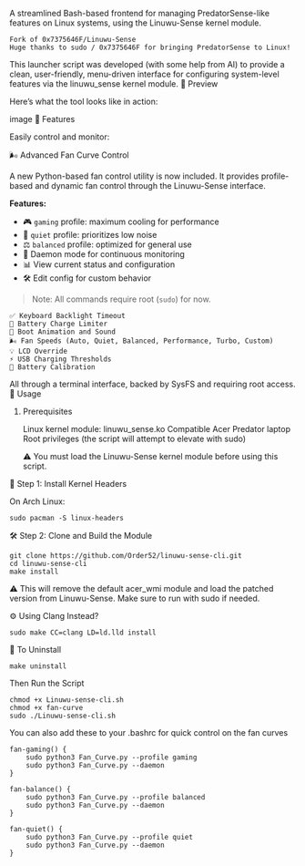
A streamlined Bash-based frontend for managing PredatorSense-like features on Linux systems, using the Linuwu-Sense kernel module.

    Fork of 0x7375646F/Linuwu-Sense
    Huge thanks to sudo / 0x7375646F for bringing PredatorSense to Linux!

This launcher script was developed (with some help from AI) to provide a clean, user-friendly, menu-driven interface for configuring system-level features via the linuwu_sense kernel module.
📸 Preview

Here’s what the tool looks like in action:

image
🧩 Features

Easily control and monitor:

🌬️ Advanced Fan Curve Control

A new Python-based fan control utility is now included. It provides profile-based and dynamic fan control through the Linuwu-Sense interface.

**Features:**
- 🎮 `gaming` profile: maximum cooling for performance
- 🌙 `quiet` profile: prioritizes low noise
- ⚖️ `balanced` profile: optimized for general use
- 🔁 Daemon mode for continuous monitoring
- 📊 View current status and configuration
- 🛠️ Edit config for custom behavior

> Note: All commands require root (`sudo`) for now.

    ✅ Keyboard Backlight Timeout
    🔋 Battery Charge Limiter
    🎵 Boot Animation and Sound
    🌬️ Fan Speeds (Auto, Quiet, Balanced, Performance, Turbo, Custom)
    💡 LCD Override
    ⚡ USB Charging Thresholds
    🔧 Battery Calibration

All through a terminal interface, backed by SysFS and requiring root access.
🚀 Usage
1. Prerequisites

    Linux kernel module: linuwu_sense.ko
    Compatible Acer Predator laptop
    Root privileges (the script will attempt to elevate with sudo)

    ⚠️ You must load the Linuwu-Sense kernel module before using this script.

🧱 Step 1: Install Kernel Headers

On Arch Linux:
```
sudo pacman -S linux-headers
```
🛠️ Step 2: Clone and Build the Module
```
git clone https://github.com/Order52/linuwu-sense-cli.git
cd linuwu-sense-cli
make install
```
⚠️ This will remove the default acer_wmi module and load the patched version from Linuwu-Sense. Make sure to run with sudo if needed.

⚙️ Using Clang Instead?
```
sudo make CC=clang LD=ld.lld install
```
🔄 To Uninstall
```
make uninstall
```
Then Run the Script
```
chmod +x Linuwu-sense-cli.sh
chmod +x fan-curve
sudo ./Linuwu-sense-cli.sh
```

You can also add these to your .bashrc for quick control on the fan curves
```
fan-gaming() {
    sudo python3 Fan_Curve.py --profile gaming
    sudo python3 Fan_Curve.py --daemon
}

fan-balance() {
    sudo python3 Fan_Curve.py --profile balanced
    sudo python3 Fan_Curve.py --daemon
}

fan-quiet() {
    sudo python3 Fan_Curve.py --profile quiet
    sudo python3 Fan_Curve.py --daemon
}
```
